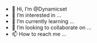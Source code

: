 - 👋 Hi, I’m @Dynamicset
- 👀 I’m interested in ...
- 🌱 I’m currently learning ...
- 💞️ I’m looking to collaborate on ...
- 📫 How to reach me ...

<!---
Dynamicset/Dynamicset is a ✨ special ✨ repository because its `README.md` (this file) appears on your GitHub profile.
You can click the Preview link to take a look at your changes.
--->

